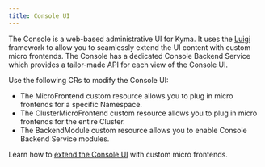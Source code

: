 ```yaml
---
title: Console UI
---
```


The Console is a web-based administrative UI for Kyma. It uses the [Luigi](https://github.com/SAP/luigi) framework to allow you to seamlessly extend the UI content with custom micro frontends. The Console has a dedicated Console Backend Service which provides a tailor-made API for each view of the Console UI.

Use the following CRs to modify the Console UI:
- The MicroFrontend custom resource allows you to plug in micro frontends for a specific Namespace.
- The ClusterMicroFrontend custom resource allows you to plug in micro frontends for the entire Cluster.
- The BackendModule custom resource allows you to enable Console Backend Service modules.

Learn how to [extend the Console UI](tut-extend-ui-luigi) with custom micro frontends.
